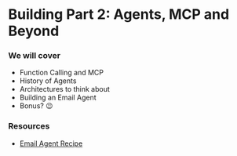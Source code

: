 # Building Part 2: Agents, MCP and Beyond

### We will cover
- Function Calling and MCP
- History of Agents
- Architectures to think about
- Building an Email Agent 
- Bonus? 😉

### Resources

- [Email Agent Recipe](https://github.com/weaviate/recipes-ts/tree/main/agents/llamaindex/email-operations)